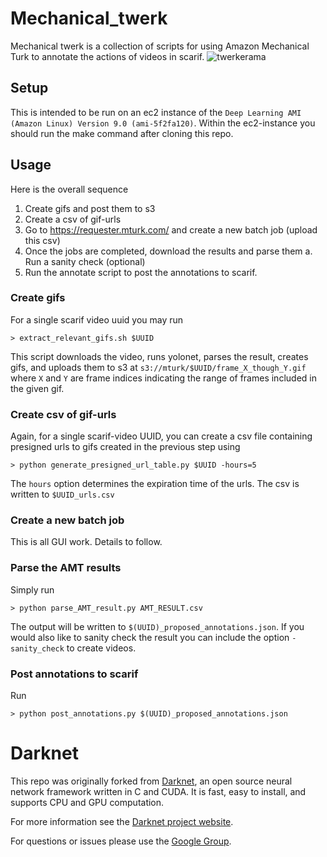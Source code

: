 # Mechanical_twerk #
Mechanical twerk is a collection of scripts for using Amazon Mechanical Turk to annotate the actions of videos in scarif.
![twerkerama](http://cdn.smosh.com/wp-content/uploads/ftpuploads/bloguploads/0913/nerdy-twerking-futurama.gif)

## Setup ##
This is intended to be run on an ec2 instance of the `Deep Learning AMI (Amazon Linux) Version 9.0 (ami-5f2fa120)`.
Within the ec2-instance you should run the make command after cloning this repo.

## Usage ##
Here is the overall sequence
  1. Create gifs and post them to s3
  2. Create a csv of gif-urls
  3. Go to https://requester.mturk.com/ and create a new batch job (upload this csv)
  4. Once the jobs are completed, download the results and parse them
    a. Run a sanity check (optional)
  5. Run the annotate script to post the annotations to scarif.

### Create gifs ###
For a single scarif video uuid you may run
```shell
> extract_relevant_gifs.sh $UUID
```
This script downloads the video, runs yolonet, parses the result, creates gifs, and uploads them to s3 at `s3://mturk/$UUID/frame_X_though_Y.gif` where `X` and `Y` are frame indices indicating the range of frames included in the given gif.

### Create csv of gif-urls ###
Again, for a single scarif-video UUID, you can create a csv file containing presigned urls to gifs created in the previous step using
```shell
> python generate_presigned_url_table.py $UUID -hours=5 
```
The `hours` option determines the expiration time of the urls. The csv is written to `$UUID_urls.csv`

### Create a new batch job ###
This is all GUI work. Details to follow.

### Parse the AMT results ###
Simply run
```shell
> python parse_AMT_result.py AMT_RESULT.csv
```
The output will be written to `$(UUID)_proposed_annotations.json`. If you would also like to sanity check the result you can include the option `-sanity_check` to create videos.

### Post annotations to scarif ###
Run
```shell
> python post_annotations.py $(UUID)_proposed_annotations.json
```

# Darknet #
This repo was originally forked from [Darknet](https://github.com/pjreddie/darknet), an open source neural network framework written in C and CUDA. It is fast, easy to install, and supports CPU and GPU computation.

For more information see the [Darknet project website](http://pjreddie.com/darknet).

For questions or issues please use the [Google Group](https://groups.google.com/forum/#!forum/darknet).
